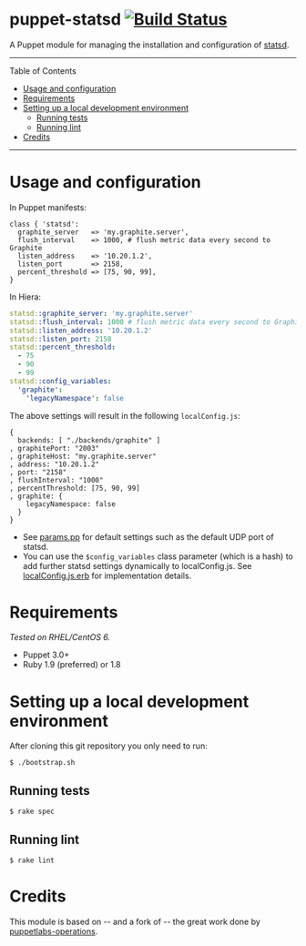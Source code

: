 # puppet-statsd [![Build Status](https://travis-ci.org/miguno/puppet-statsd.png?branch=master)](https://travis-ci.org/miguno/puppet-statsd)

A Puppet module for managing the installation and configuration of [statsd](https://github.com/etsy/statsd/).

---

Table of Contents

* <a href="#usage">Usage and configuration</a>
* <a href="#requirements">Requirements</a>
* <a href="#development-enviroment">Setting up a local development environment</a>
    * <a href="#tests">Running tests</a>
    * <a href="#lint">Running lint</a>
* <a href="#credits">Credits</a>

---

<a name="usage"></a>

# Usage and configuration

In Puppet manifests:

```puppet
class { 'statsd':
  graphite_server   => 'my.graphite.server',
  flush_interval    => 1000, # flush metric data every second to Graphite
  listen_address    => '10.20.1.2',
  listen_port       => 2158,
  percent_threshold => [75, 90, 99],
}
```

In Hiera:

```yaml
statsd::graphite_server: 'my.graphite.server'
statsd::flush_interval: 1000 # flush metric data every second to Graphite
statsd::listen_address: '10.20.1.2'
statsd::listen_port: 2158
statsd::percent_threshold:
  - 75
  - 90
  - 99
statsd::config_variables:
  'graphite':
    'legacyNamespace': false
```

The above settings will result in the following `localConfig.js`:

```
{
  backends: [ "./backends/graphite" ]
, graphitePort: "2003"
, graphiteHost: "my.graphite.server"
, address: "10.20.1.2"
, port: "2158"
, flushInterval: "1000"
, percentThreshold: [75, 90, 99]
, graphite: {
    legacyNamespace: false
  }
}
```

* See [params.pp](manifests/params.pp) for default settings such as the default UDP port of statsd.
* You can use the `$config_variables` class parameter (which is a hash) to add further statsd settings
  dynamically to localConfig.js.  See [localConfig.js.erb](templates/localConfig.js.erb) for implementation
  details.


<a name="requirements"></a>

# Requirements

_Tested on RHEL/CentOS 6._

* Puppet 3.0+
* Ruby 1.9 (preferred) or 1.8


<a name="develoment-environment"></a>

# Setting up a local development environment

After cloning this git repository you only need to run:

    $ ./bootstrap.sh


<a name="tests"></a>

## Running tests

    $ rake spec


<a name="lint"></a>

## Running lint

    $ rake lint


<a name="credits"></a>

# Credits

This module is based on -- and a fork of -- the great work done by
[puppetlabs-operations](https://github.com/puppetlabs-operations/puppet-statsd).
